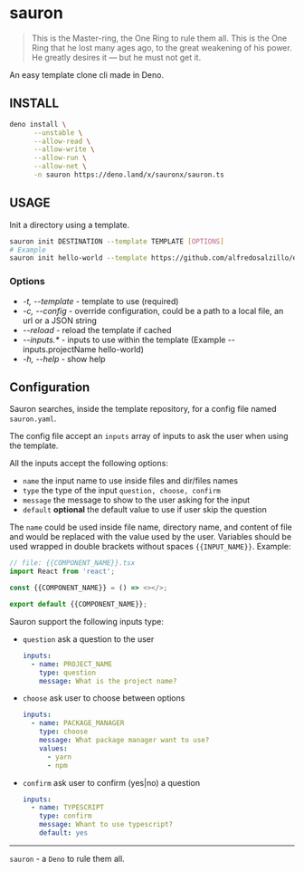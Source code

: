 # sauron
>This is the Master-ring, the One Ring to rule them all. This is the One Ring that he lost many ages ago, to the great weakening of his power. He greatly desires it — but he must not get it.
> 
An easy template clone cli made in Deno.

## INSTALL

```bash
deno install \
      --unstable \
      --allow-read \
      --allow-write \
      --allow-run \
      --allow-net \
      -n sauron https://deno.land/x/sauronx/sauron.ts
```

## USAGE

Init a directory using a template.

```bash
sauron init DESTINATION --template TEMPLATE [OPTIONS]
# Example
sauron init hello-world --template https://github.com/alfredosalzillo/example-sauron-template
```

### Options
- _-t, --template_ - template to use (required)
- _-c, --config_ - override configuration, could be a path to a local file, an url or a JSON string
- _--reload_ - reload the template if cached
- _--inputs.*_ - inputs to use within the template (Example --inputs.projectName hello-world)
- _-h, --help_ - show help

## Configuration
Sauron searches, inside the template repository, for a config file named `sauron.yaml`.

The config file accept an `inputs` array of inputs to ask the user when using the template.

All the inputs accept the following options:

- `name` the input name to use inside files and dir/files names
- `type` the type of the input `question, choose, confirm` 
- `message` the message to show to the user asking for the input
- `default` **optional** the default value to use if user skip the question

The `name` could be used inside file name, directory name, and content of file and would be replaced with the value used by the user.
Variables should be used wrapped in double brackets without spaces `{{INPUT_NAME}}`.
Example:
```typescript 
// file: {{COMPONENT_NAME}}.tsx
import React from 'react';

const {{COMPONENT_NAME}} = () => <></>;

export default {{COMPONENT_NAME}};
```

Sauron support the following inputs type:
- `question` ask a question to the user

    ```yaml
    inputs: 
      - name: PROJECT_NAME
        type: question
        message: What is the project name?
    ```
- `choose` ask user to choose between options

    ```yaml
    inputs: 
      - name: PACKAGE_MANAGER
        type: choose
        message: What package manager want to use?
        values:
          - yarn
          - npm
    ```
- `confirm` ask user to confirm (yes|no) a question

    ```yaml
    inputs: 
      - name: TYPESCRIPT
        type: confirm
        message: Whant to use typescript?
        default: yes
    ```

---
`sauron` - a `Deno` to rule them all.
